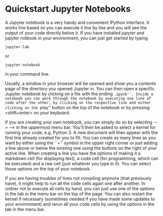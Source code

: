 # Quickstart Jupyter Notebooks

A Jupyter notebook is a very handy and convenient IPython interface. It works line based so you can execute it line by line and you will see the output of your code directly below it.
If you have installed jupyter and jupyter notbook in your environment, you can just get started by typing
```
jupyter-lab
```
or
```
jupyter-notebook
```
in your command line.

Usually, a window in your browser will be opened and show you a contents page of the directory you opened Jupyter in. You can then open a specific Jupyter notebook by clicking on a file with the ending ``.ipynb''.
Inside a notebook you can work through the notebook by executing one line of code after the other, by clicking on the respective line and either clicking on the ``play'' button on the top of the notebook or by pressing <shift+enter> on your keyboard.

If you are creating your own notebook, you can simply do so by selecting <File> --> <New> --> <Notebook> in the uppermost menu bar. You'll then be asked to select a kernel for running your code, e.g. Python 3. A new document will then appear with the first line already created for you to fill. You can create as many lines as you want by either using the ``+'' symbol in the upper right corner or just adding a line above or below the existing one using the buttons on the right of your active line.
When creating a line you have the options of making it a markdown cell (for displaying text), a code cell (for programming, which can be executed) and a raw cell (just whatever you type in it). You can select those options on the top of your notebook.

If you are having troubles of lines not compiling anymore (that previously have), it might help to run all the code cells again one after another. In ordner not to execute all cells by hand, you can just use one of the options in the <Run> tab in the menu bar on the top of the page. You can also restart the kernel if necessary (sometimes needed if you have made some updates to your environment) and rerun all your code cells by using the options in the <Kernel> tab in the menu bar.
